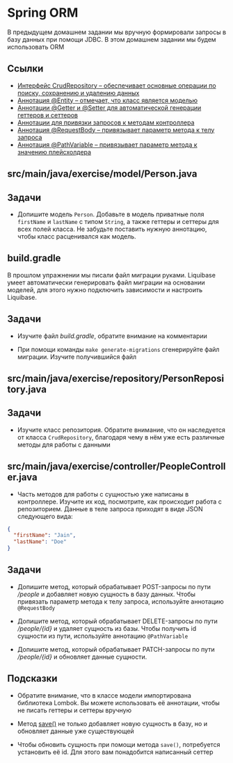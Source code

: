 # Spring ORM

В предыдущем домашнем задании мы вручную формировали запросы в базу данных при помощи JDBC. В этом домашнем задании мы будем использовать ORM

## Ссылки

* [Интерфейс CrudRepository – обеспечивает основные операции по поиску, сохранению и удалению данных](https://docs.liquibase.com/concepts/basic/xml-format.html)
* [Аннотация @Entity – отмечает, что класс является моделью](https://docs.oracle.com/javaee/7/api/javax/persistence/Entity.html)
* [Аннотации @Getter и @Setter для автоматической генерации геттеров и сеттеров](https://projectlombok.org/features/GetterSetter)
* [Аннотации для привязки запросов к методам контроллера](https://docs.spring.io/spring-framework/docs/current/javadoc-api/org/springframework/web/bind/annotation/package-summary.html)
* [Аннотация @RequestBody – привязывает параметр метода к телу запроса](https://docs.spring.io/spring-framework/docs/current/javadoc-api/org/springframework/web/bind/annotation/RequestBody.html)
* [Аннотация @PathVariable – привязывает параметр метода к значению плейсхолдера](https://docs.spring.io/spring-framework/docs/current/javadoc-api/org/springframework/web/bind/annotation/PathVariable.html)

## src/main/java/exercise/model/Person.java

## Задачи

* Допишите модель `Person`. Добавьте в модель приватные поля `firstName` и `lastName` с типом `String`, а также геттеры и сеттеры для всех полей класса. Не забудьте поставить нужную аннотацию, чтобы класс расценивался как модель.

## build.gradle

В прошлом упражнении мы писали файл миграции руками. Liquibase умеет автоматически генерировать файл миграции на основании моделей, для этого нужно подключить зависимости и настроить Liquibase.

## Задачи

* Изучите файл *build.gradle*, обратите внимание на комментарии

* При помощи команды `make generate-migrations` сгенерируйте файл миграции. Изучите получившийся файл

## src/main/java/exercise/repository/PersonRepository.java

## Задачи

* Изучите класс репозитория. Обратите внимание, что он наследуется от класса `CrudRepository`, благодаря чему в нём уже есть различные методы для работы с данными

## src/main/java/exercise/controller/PeopleController.java

* Часть методов для работы с сущностью уже написаны в контроллере. Изучите их код, посмотрите, как происходит работа с репозиторием. Данные в теле запроса приходят в виде JSON следующего вида:

```json
{
  "firstName": "Jain",
  "lastName": "Doe"
}
```

## Задачи

* Допишите метод, который обрабатывает POST-запросы по пути */people* и добавляет новую сущность в базу данных. Чтобы привязать параметр метода к телу запроса, используйте аннотацию `@RequestBody`

* Допишите метод, который обрабатывает DELETE-запросы по пути */people/{id}* и удаляет сущность из базы. Чтобы получить id сущности из пути, используйте аннотацию `@PathVariable`

* Допишите метод, который обрабатывает PATCH-запросы по пути */people/{id}* и обновляет данные сущности.

## Подсказки

* Обратите внимание, что в классе модели импортирована библиотека Lombok. Вы можете использовать её аннотации, чтобы не писать геттеры и сеттеры вручную

* Метод [save()](https://docs.spring.io/spring-data/commons/docs/current/api/org/springframework/data/repository/CrudRepository.html#save-S-) не только добавляет новую сущность в базу, но и обновляет данные уже существующей

* Чтобы обновить сущность при помощи метода `save()`, потребуется установить её id. Для этого вам понадобится написанный сеттер
